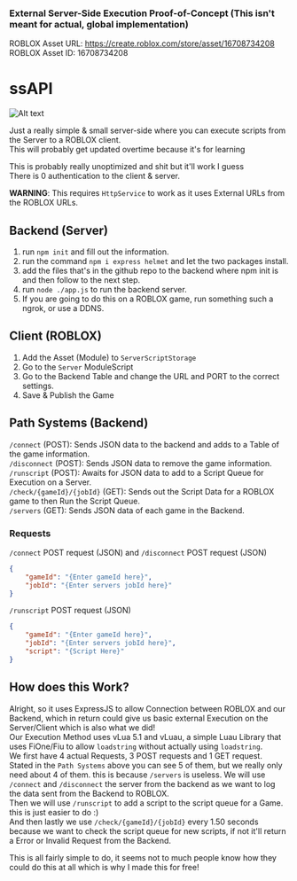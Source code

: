### External Server-Side Execution Proof-of-Concept (This isn't meant for actual, global implementation)

ROBLOX Asset URL: https://create.roblox.com/store/asset/16708734208 <br/>
ROBLOX Asset ID: 16708734208

# ssAPI
![Alt text](https://i.imgur.com/lxFLXL2.png "Imgur")

Just a really simple & small server-side where you can execute scripts from the Server to a ROBLOX client. <br/>
This will probably get updated overtime because it's for learning

This is probably really unoptimized and shit but it'll work I guess <br/>
There is 0 authentication to the client & server.

**WARNING**: This requires `HttpService` to work as it uses External URLs from the ROBLOX URLs.

## Backend (Server)
1. run `npm init` and fill out the information.
2. run the command `npm i express helmet` and let the two packages install.
3. add the files that's in the github repo to the backend where npm init is and then follow to the next step.
4. run `node ./app.js` to run the backend server.
5. If you are going to do this on a ROBLOX game, run something such a ngrok, or use a DDNS.

## Client (ROBLOX)
1. Add the Asset (Module) to `ServerScriptStorage`
2. Go to the `Server` ModuleScript
3. Go to the Backend Table and change the URL and PORT to the correct settings.
4. Save & Publish the Game

## Path Systems (Backend)
`/connect` (POST): Sends JSON data to the backend and adds to a Table of the game information. <br/>
`/disconnect` (POST): Sends JSON data to remove the game information. <br/>
`/runscript` (POST): Awaits for JSON data to add to a Script Queue for Execution on a Server. <br/>
`/check/{gameId}/{jobId}` (GET): Sends out the Script Data for a ROBLOX game to then Run the Script Queue. <br/>
`/servers` (GET): Sends JSON data of each game in the Backend. <br/>

### Requests
`/connect` POST request (JSON) and `/disconnect` POST request (JSON) <br/>
```json
{
    "gameId": "{Enter gameId here}",
    "jobId": "{Enter servers jobId here}"
}
```

`/runscript` POST request (JSON) <br/>
```json
{
    "gameId": "{Enter gameId here}",
    "jobId": "{Enter servers jobId here}",
    "script": "{Script Here}"
}
```

## How does this Work?
Alright, so it uses ExpressJS to allow Connection between ROBLOX and our Backend, which in return could give us basic external Execution on the Server/Client which is also what we did!<br/>
Our Execution Method uses vLua 5.1 and vLuau, a simple Luau Library that uses FiOne/Fiu to allow `loadstring` without actually using `loadstring`.<br/>
We first have 4 actual Requests, 3 POST requests and 1 GET request.<br/>
Stated in the `Path Systems` above you can see 5 of them, but we really only need about 4 of them. this is because `/servers` is useless.
We will use `/connect` and `/disconnect` the server from the backend as we want to log the data sent from the Backend to ROBLOX.<br/>
Then we will use `/runscript` to add a script to the script queue for a Game. this is just easier to do :)<br/>
And then lastly we use `/check/{gameId}/{jobId}` every 1.50 seconds because we want to check the script queue for new scripts, if not it'll return a Error or Invalid Request from the Backend.

This is all fairly simple to do, it seems not to much people know how they could do this at all which is why I made this for free!
